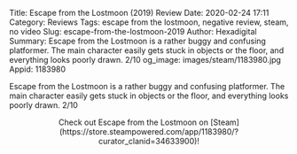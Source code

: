Title: Escape from the Lostmoon (2019) Review
Date: 2020-02-24 17:11
Category: Reviews
Tags: escape from the lostmoon, negative review, steam, no video
Slug: escape-from-the-lostmoon-2019
Author: Hexadigital
Summary: Escape from the Lostmoon is a rather buggy and confusing platformer. The main character easily gets stuck in objects or the floor, and everything looks poorly drawn. 2/10
og_image: images/steam/1183980.jpg
Appid: 1183980

Escape from the Lostmoon is a rather buggy and confusing platformer. The main character easily gets stuck in objects or the floor, and everything looks poorly drawn. 2/10

<center>Check out Escape from the Lostmoon on [Steam](https://store.steampowered.com/app/1183980/?curator_clanid=34633900)!</center>